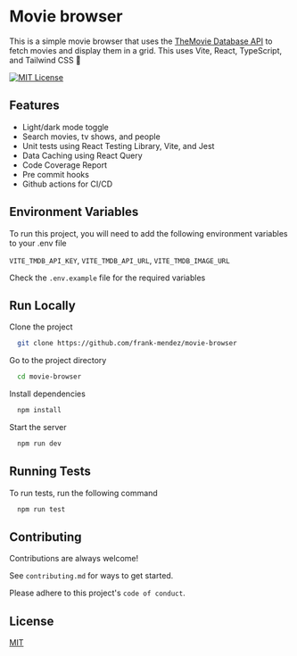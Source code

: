 # Movie browser
This is a simple movie browser that uses the [TheMovie Database API](https://www.themoviedb.org/documentation/api) to fetch movies and display them in a grid.
This uses Vite, React, TypeScript, and Tailwind CSS 🚀

[![MIT License](https://img.shields.io/badge/License-MIT-green.svg)](https://choosealicense.com/licenses/mit/)


## Features

- Light/dark mode toggle
- Search movies, tv shows, and people
- Unit tests using React Testing Library, Vite, and Jest
- Data Caching using React Query
- Code Coverage Report
- Pre commit hooks
- Github actions for CI/CD

## Environment Variables

To run this project, you will need to add the following environment variables to your .env file

`VITE_TMDB_API_KEY`,
`VITE_TMDB_API_URL`,
`VITE_TMDB_IMAGE_URL`

Check the `.env.example` file for the required variables


## Run Locally

Clone the project

```bash
  git clone https://github.com/frank-mendez/movie-browser
```

Go to the project directory

```bash
  cd movie-browser
```

Install dependencies

```bash
  npm install
```

Start the server

```bash
  npm run dev
```


## Running Tests

To run tests, run the following command

```bash
  npm run test
```

## Contributing

Contributions are always welcome!

See `contributing.md` for ways to get started.

Please adhere to this project's `code of conduct`.

## License

[MIT](https://choosealicense.com/licenses/mit/)
